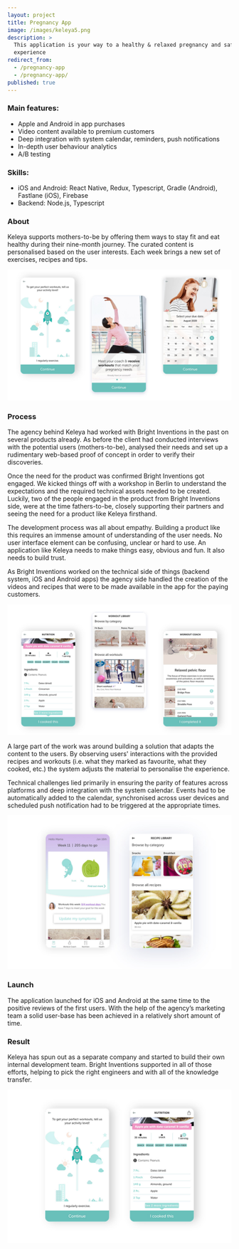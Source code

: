 ```yaml
---
layout: project
title: Pregnancy App
image: /images/keleya5.png
description: >
  This application is your way to a healthy & relaxed pregnancy and safe birth
  experience
redirect_from:
  - /pregnancy-app
  - /pregnancy-app/
published: true
---
```

### Main features:

* Apple and Android in app purchases
* Video content available to premium customers
* Deep integration with system calendar, reminders, push notifications
* In-depth user behaviour analytics
* A/B testing 

### Skills:

* iOS and Android: React Native, Redux, Typescript, Gradle (Android), Fastlane (iOS), Firebase
* Backend: Node.js, Typescript

### About

Keleya supports mothers-to-be by offering them ways to stay fit and eat healthy during their nine-month journey. The curated content is personalised based on the user interests. Each week brings a new set of exercises, recipes and tips. 

![](/images/keleja1.jpg)

### Process

The agency behind Keleya had worked with Bright Inventions in the past on several products already. As before the client had conducted interviews with the potential users (mothers-to-be), analysed their needs and set up a rudimentary web-based proof of concept in order to verify their discoveries.

Once the need for the product was confirmed Bright Inventions got engaged. We kicked things off with a workshop in Berlin to understand the expectations and the required technical assets needed to be created. Luckily, two of the people engaged in the product from Bright Inventions side, were at the time fathers-to-be, closely supporting their partners and seeing the need for a product like Keleya firsthand.

The development process was all about empathy. Building a product like this requires an immense amount of understanding of the user needs. No user interface element can be confusing, unclear or hard to use. An application like Keleya needs to make things easy, obvious and fun. It also needs to build trust. 

As Bright Inventions worked on the technical side of things (backend system, iOS and Android apps) the agency side handled the creation of the videos and recipes that were to be made available in the app for the paying customers.

![](/images/keleja2.jpg)

A large part of the work was around building a solution that adapts the content to the users. By observing users' interactions with the provided recipes and workouts (i.e. what they marked as favourite, what they cooked, etc.) the system adjusts the material to personalise the experience.  

Technical challenges lied primarily in ensuring the parity of features across platforms and deep integration with the system calendar. Events had to be automatically added to the calendar, synchronised across user devices and scheduled push notification had to be triggered at the appropriate times.

![](/images/keleya2_2.jpg)

### Launch

The application launched for iOS and Android at the same time to the positive reviews of the first users.  With the help of the agency’s marketing team a solid user-base has been achieved in a relatively short amount of time.

### Result

Keleya has spun out as a separate company and started to build their own internal development team. Bright Inventions supported in all of those efforts, helping to pick the right engineers and with all of the knowledge transfer.

![](/images/keleya3_3.jpg)